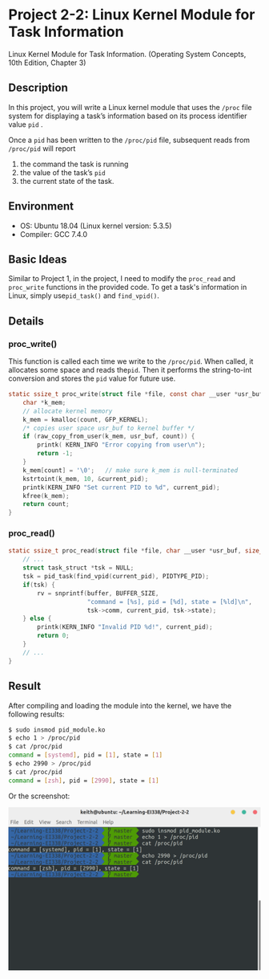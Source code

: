 # Project 2-2: Linux Kernel Module for Task Information

Linux Kernel Module for Task Information. (Operating System Concepts, 10th Edition, Chapter 3)

## Description

In this project, you will write a Linux kernel module that uses the `/proc` file system for displaying a task’s information based on its process identifier value `pid` .

Once a `pid` has been written to the `/proc/pid` file, subsequent reads from `/proc/pid` will report

1. the command the task is running
2. the value of the task’s `pid` 
3. the current state of the task.

## Environment

- OS: Ubuntu 18.04 (Linux kernel version: 5.3.5)
- Compiler: GCC 7.4.0 

## Basic Ideas

Similar to Project 1, in the project, I need to modify the `proc_read` and `proc_write` functions in the provided code. To get a task's information in Linux, simply use`pid_task()` and `find_vpid()`. 

## Details

### proc_write()

This function is called each time we write to the `/proc/pid`.  When called, it allocates some space and reads the`pid`. Then it performs the string-to-int conversion and stores the `pid` value for future use. 

```c
static ssize_t proc_write(struct file *file, const char __user *usr_buf, size_t count, loff_t *pos) {
    char *k_mem;
    // allocate kernel memory
    k_mem = kmalloc(count, GFP_KERNEL);
    /* copies user space usr_buf to kernel buffer */
    if (raw_copy_from_user(k_mem, usr_buf, count)) {
        printk( KERN_INFO "Error copying from user\n");
        return -1;
    }
    k_mem[count] = '\0';   // make sure k_mem is null-terminated
    kstrtoint(k_mem, 10, &current_pid);
    printk(KERN_INFO "Set current PID to %d", current_pid);
    kfree(k_mem);
    return count;
}
```

### proc_read()

```c
static ssize_t proc_read(struct file *file, char __user *usr_buf, size_t count, loff_t *pos) {
	// ...
    struct task_struct *tsk = NULL;
    tsk = pid_task(find_vpid(current_pid), PIDTYPE_PID);
    if(tsk) {
        rv = snprintf(buffer, BUFFER_SIZE,
                      "command = [%s], pid = [%d], state = [%ld]\n",
                      tsk->comm, current_pid, tsk->state);
    } else {
        printk(KERN_INFO "Invalid PID %d!", current_pid);
        return 0;
    }
	// ...
}
```

## Result

After compiling and loading the module into the kernel, we have the following results:

```bash
$ sudo insmod pid_module.ko
$ echo 1 > /proc/pid
$ cat /proc/pid
command = [systemd], pid = [1], state = [1]
$ echo 2990 > /proc/pid
$ cat /proc/pid
command = [zsh], pid = [2990], state = [1]
```

Or the screenshot:

![Screenshot](./screenshot.png)
